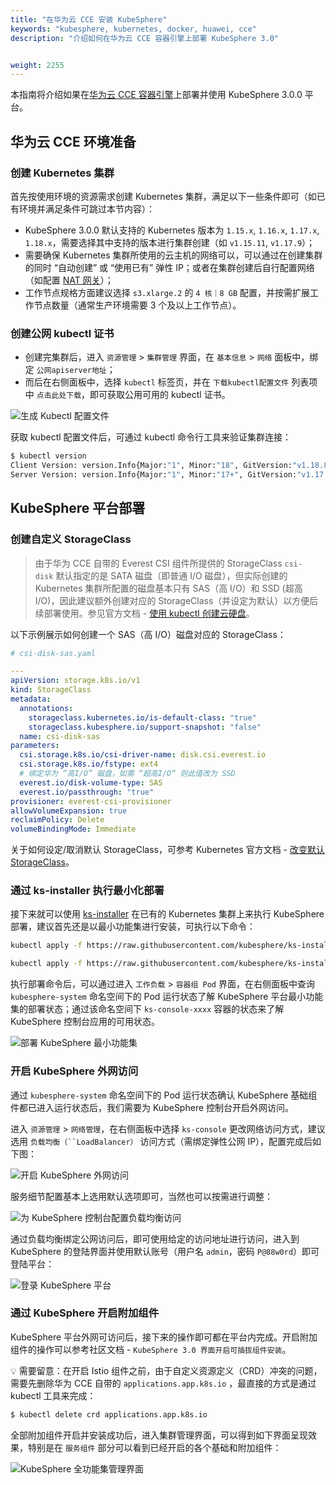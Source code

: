 ```yaml
---
title: "在华为云 CCE 安装 KubeSphere"
keywords: "kubesphere, kubernetes, docker, huawei, cce"
description: "介绍如何在华为云 CCE 容器引擎上部署 KubeSphere 3.0"


weight: 2255
---
```



本指南将介绍如果在[华为云 CCE 容器引擎](https://support.huaweicloud.com/cce/)上部署并使用 KubeSphere 3.0.0 平台。

## 华为云 CCE 环境准备

### 创建 Kubernetes 集群

首先按使用环境的资源需求创建 Kubernetes 集群，满足以下一些条件即可（如已有环境并满足条件可跳过本节内容）：

- KubeSphere 3.0.0 默认支持的 Kubernetes 版本为 `1.15.x`, `1.16.x`, `1.17.x`, `1.18.x`，需要选择其中支持的版本进行集群创建（如 `v1.15.11`, `v1.17.9`）；
- 需要确保 Kubernetes 集群所使用的云主机的网络可以，可以通过在创建集群的同时 “自动创建” 或 “使用已有” 弹性 IP；或者在集群创建后自行配置网络（如配置 [NAT 网关](https://support.huaweicloud.com/natgateway/)）；
- 工作节点规格方面建议选择 `s3.xlarge.2` 的 `4 核｜8 GB` 配置，并按需扩展工作节点数量（通常生产环境需要 3 个及以上工作节点）。

### 创建公网 kubectl 证书

- 创建完集群后，进入 `资源管理` > `集群管理` 界面，在 `基本信息` > `网络` 面板中，绑定 `公网apiserver地址`；
- 而后在右侧面板中，选择 `kubectl` 标签页，并在 `下载kubectl配置文件` 列表项中 `点击此处下载`，即可获取公用可用的 kubectl 证书。

![生成 Kubectl 配置文件](/images/docs/huawei-cce/zh/generate-kubeconfig.png)

获取 kubectl 配置文件后，可通过 kubectl 命令行工具来验证集群连接：

```bash
$ kubectl version
Client Version: version.Info{Major:"1", Minor:"18", GitVersion:"v1.18.8", GitCommit:"9f2892aab98fe339f3bd70e3c470144299398ace", GitTreeState:"clean", BuildDate:"2020-08-15T10:08:56Z", GoVersion:"go1.14.7", Compiler:"gc", Platform:"darwin/amd64"}
Server Version: version.Info{Major:"1", Minor:"17+", GitVersion:"v1.17.9-r0-CCE20.7.1.B003-17.36.3", GitCommit:"136c81cf3bd314fcbc5154e07cbeece860777e93", GitTreeState:"clean", BuildDate:"2020-08-08T06:01:28Z", GoVersion:"go1.13.9", Compiler:"gc", Platform:"linux/amd64"}

```

## KubeSphere 平台部署

### 创建自定义 StorageClass

> 由于华为 CCE 自带的 Everest CSI 组件所提供的 StorageClass `csi-disk` 默认指定的是 SATA 磁盘（即普通 I/O 磁盘），但实际创建的 Kubernetes 集群所配置的磁盘基本只有 SAS（高 I/O）和 SSD (超高 I/O)，因此建议额外创建对应的 StorageClass（并设定为默认）以方便后续部署使用。参见官方文档 - [使用 kubectl 创建云硬盘](https://support.huaweicloud.com/usermanual-cce/cce_01_0044.html#section7)。

以下示例展示如何创建一个 SAS（高 I/O）磁盘对应的 StorageClass：

```yaml
# csi-disk-sas.yaml

---
apiVersion: storage.k8s.io/v1
kind: StorageClass
metadata:
  annotations:
    storageclass.kubernetes.io/is-default-class: "true"
    storageclass.kubesphere.io/support-snapshot: "false"
  name: csi-disk-sas
parameters:
  csi.storage.k8s.io/csi-driver-name: disk.csi.everest.io
  csi.storage.k8s.io/fstype: ext4
  # 绑定华为 “高I/O” 磁盘，如需 “超高I/O“ 则此值改为 SSD
  everest.io/disk-volume-type: SAS
  everest.io/passthrough: "true"
provisioner: everest-csi-provisioner
allowVolumeExpansion: true
reclaimPolicy: Delete
volumeBindingMode: Immediate

```

关于如何设定/取消默认 StorageClass，可参考 Kubernetes 官方文档 - [改变默认 StorageClass](https://kubernetes.io/zh/docs/tasks/administer-cluster/change-default-storage-class/)。

### 通过 ks-installer 执行最小化部署

接下来就可以使用 [ks-installer](https://github.com/kubesphere/ks-installer) 在已有的 Kubernetes 集群上来执行 KubeSphere 部署，建议首先还是以最小功能集进行安装，可执行以下命令：

```bash
kubectl apply -f https://raw.githubusercontent.com/kubesphere/ks-installer/master/deploy/kubesphere-installer.yaml
```

```bash
kubectl apply -f https://raw.githubusercontent.com/kubesphere/ks-installer/master/deploy/cluster-configuration.yaml
```

执行部署命令后，可以通过进入 `工作负载` > `容器组 Pod` 界面，在右侧面板中查询 `kubesphere-system` 命名空间下的 Pod 运行状态了解 KubeSphere 平台最小功能集的部署状态；通过该命名空间下 `ks-console-xxxx` 容器的状态来了解 KubeSphere 控制台应用的可用状态。

![部署 KubeSphere 最小功能集](/images/docs/huawei-cce/zh/deploy-ks-minimal.png)

### 开启 KubeSphere 外网访问

通过 `kubesphere-system` 命名空间下的 Pod 运行状态确认 KubeSphere 基础组件都已进入运行状态后，我们需要为 KubeSphere 控制台开启外网访问。

进入 `资源管理` > `网络管理`，在右侧面板中选择 `ks-console` 更改网络访问方式，建议选用 `负载均衡（``LoadBalancer）` 访问方式（需绑定弹性公网 IP），配置完成后如下图：

![开启 KubeSphere 外网访问](/images/docs/huawei-cce/zh/expose-ks-console.png)

服务细节配置基本上选用默认选项即可，当然也可以按需进行调整：

![为 KubeSphere 控制台配置负载均衡访问](/images/docs/huawei-cce/zh/edit-ks-console-svc.png)

通过负载均衡绑定公网访问后，即可使用给定的访问地址进行访问，进入到 KubeSphere 的登陆界面并使用默认账号（用户名 `admin`，密码 `P@88w0rd`）即可登陆平台：

![登录 KubeSphere 平台](/images/docs/huawei-cce/zh/login-ks-console.png)

### 通过 KubeSphere 开启附加组件

KubeSphere 平台外网可访问后，接下来的操作即可都在平台内完成。开启附加组件的操作可以参考社区文档 - `KubeSphere 3.0 界面开启可插拔组件安装`。

💡 需要留意：在开启 Istio 组件之前，由于自定义资源定义（CRD）冲突的问题，需要先删除华为 CCE 自带的 `applications.app.k8s.io` ，最直接的方式是通过 kubectl 工具来完成：

```bash
$ kubectl delete crd applications.app.k8s.io
```

全部附加组件开启并安装成功后，进入集群管理界面，可以得到如下界面呈现效果，特别是在 `服务组件` 部分可以看到已经开启的各个基础和附加组件：

![KubeSphere 全功能集管理界面](/images/docs/huawei-cce/zh/view-ks-console-full.png)
